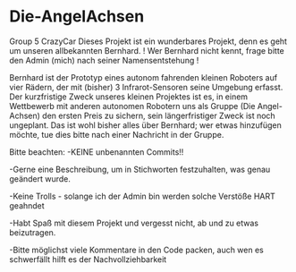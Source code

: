 # Die-AngelAchsen
Group 5 CrazyCar
Dieses Projekt ist ein wunderbares Projekt, denn es geht um unseren allbekannten Bernhard.
! Wer Bernhard nicht kennt, frage bitte den Admin (mich) nach seiner Namensentstehung !

Bernhard ist der Prototyp eines autonom fahrenden kleinen Roboters auf vier Rädern, der mit (bisher) 3 Infrarot-Sensoren
seine Umgebung erfasst.
Der kurzfristige Zweck unseres kleinen Projektes ist es, in einem Wettbewerb mit anderen autonomen Robotern uns als Gruppe
(Die Angel-Achsen) den ersten Preis zu sichern, sein längerfristiger Zweck ist noch ungeplant.
Das ist wohl bisher alles über Bernhard; wer etwas hinzufügen möchte, tue dies bitte nach einer Nachricht in der Gruppe.

Bitte beachten:
-KEINE unbenannten Commits!!

-Gerne eine Beschreibung, um in Stichworten festzuhalten, was genau geändert wurde.

-Keine Trolls - solange ich der Admin bin werden solche Verstöße HART geahndet

-Habt Spaß mit diesem Projekt und vergesst nicht, ab und zu etwas beizutragen.

-Bitte möglichst viele Kommentare in den Code packen, auch wen es schwerfällt hilft es der Nachvollziehbarkeit
